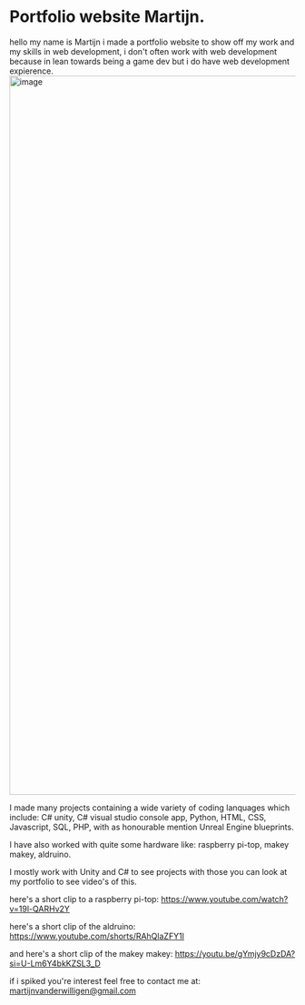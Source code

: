 # Portfolio website Martijn.

hello my name is Martijn i made a portfolio website to show off my work and my skills in web development, 
i don't often work with web development because in lean towards being a game dev but i do have web development expierence.
<img width="1265" alt="image" src="https://github.com/martijnsark/Portfolio/assets/94526855/e7a56e37-8344-49f8-8da9-87beb24e4164">


I made many projects containing a wide variety of coding lanquages which include: C# unity, C# visual studio console app, Python, HTML, CSS, Javascript, SQL, PHP, with as honourable mention Unreal Engine blueprints.

I have also worked with quite some hardware like: raspberry pi-top, makey makey, aldruino.

I mostly work with Unity and C# to see projects with those you can look at my portfolio to see video's of this.

here's a short clip to a raspberry pi-top: https://www.youtube.com/watch?v=19l-QARHv2Y

here's a short clip of the aldruino: https://www.youtube.com/shorts/RAhQlaZFY1I

and here's a short clip of the makey makey: https://youtu.be/gYmjy9cDzDA?si=U-Lm6Y4bkKZSL3_D



if i spiked you're interest feel free to contact me at: martijnvanderwilligen@gmail.com
